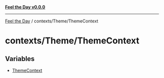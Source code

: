 [**Feel the Day v0.0.0**](../../../README.md)

***

[Feel the Day](../../../README.md) / contexts/Theme/ThemeContext

# contexts/Theme/ThemeContext

## Variables

- [ThemeContext](variables/ThemeContext.md)
